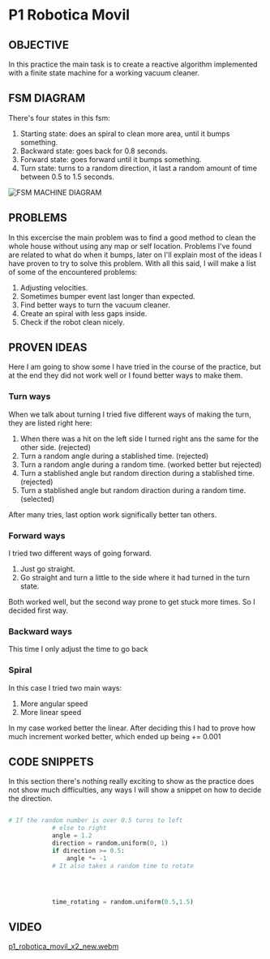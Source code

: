 # P1 Robotica Movil

## OBJECTIVE

In this practice the main task is to create a reactive algorithm implemented with a finite state machine for a working vacuum cleaner.

## FSM DIAGRAM

There's four states in this fsm:
1. Starting state: does an spiral to clean more area, until it bumps something.
2. Backward state: goes back for 0.8 seconds.
3. Forward state: goes forward until it bumps something.
4. Turn state: turns to a random direction, it last a random amount of time between 0.5 to 1.5 seconds.


  ![FSM MACHINE DIAGRAM](https://github.com/user-attachments/assets/2f87d625-794d-4bc2-babe-656a56f946ee)

## PROBLEMS

In this excercise the main problem was to find a good method to clean the whole house without using any map or self location. Problems I've found are related to what do when it bumps, later on I'll explain most of the ideas I have proven to try to solve this problem. With all this said, I will make a list of some of the encountered problems:

1. Adjusting velocities.
2. Sometimes bumper event last longer than expected.
3. Find better ways to turn the vacuum cleaner.
4. Create an spiral with less gaps inside.
5. Check if the robot clean nicely.

## PROVEN IDEAS

Here I am going to show some I have tried in the course of the practice, but at the end they did not work well or I found better ways to make them.

### Turn ways

When we talk about turning I tried five different ways of making the turn, they are listed right here:

1. When there was a hit on the left side I turned right ans the same for the other side. (rejected)
2. Turn a random angle during a stablished time. (rejected)
3. Turn a random angle during a random time. (worked better but rejected)
4. Turn a stablished angle but random direction during a stablished time. (rejected)
5. Turn a stablished angle but random diraction during a random time. (selected)

After many tries, last option work significally better tan others.

### Forward ways

I tried two different ways of going forward.
1. Just go straight.
2. Go straight and turn a little to the side where it had turned in the turn state.

Both worked well, but the second way prone to get stuck more times. So I decided first way.

### Backward ways

This time I only adjust the time to go back

### Spiral 

In this case I tried two main ways:

1. More angular speed
2. More linear speed

In my case worked better the linear. After deciding this I had to prove how much increment worked better, which ended up being += 0.001

## CODE SNIPPETS

In this section there's nothing really exciting to show as the practice does not show much difficulties, any ways I will show a snippet on how to decide the direction.

```python

# If the random number is over 0.5 turns to left
            # else to right
            angle = 1.2
            direction = random.uniform(0, 1)
            if direction >= 0.5:
                angle *= -1
            # It also takes a random time to rotate




            time_rotating = random.uniform(0.5,1.5)

```

## VIDEO

[p1_robotica_movil_x2_new.webm](https://github.com/user-attachments/assets/9f16bd43-bc35-4852-8636-1c4e10d78e80)


